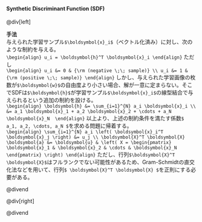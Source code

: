 #### Synthetic Discriminant Function (SDF)

@div[left]

__手法__<br>
与えられた学習サンプル`$\boldsymbol{x}_i$`（ベクトル化済み）に対し、次のような制約を与える。<br>
`\begin{align} u_i = \boldsymbol{h}^T \boldsymbol{x}_i \end{align}`
ただし<br>
`\begin{align} u_i &= 0 & {\rm (negative \;\; sample)} \\ u_i &= 1 & {\rm (positive \;\; sample)} \end{align}`
しかし、与えられた学習画像の枚数が`$\boldsymbol{w}$`の自由度より小さい場合、解が一意に定まらない。そこでSDFは`$\boldsymbol{h}$`が学習サンプル`$\boldsymbol{x}_i$`の線型結合で与えられるという追加の制約を設ける。<br>
`\begin{align} \boldsymbol{h} &= \sum_{i=1}^{N} a_i \boldsymbol{x}_i \\ &= a_1 \boldsymbol{x}_1 + a_2 \boldsymbol{x}_2 + \cdots + a_N \boldsymbol{x}_N  \end{align}`
以上より、上述の制約条件を満たす係数`$ a_1, a_2, \cdots, a_N $`を求める問題に帰着する。<br>
`\begin{align} \sum_{i=1}^{N} a_i \left( \boldsymbol{x}_i^T \boldsymbol{x}_j \right) &= u_j \\ \boldsymbol{X}^T \boldsymbol{X} \boldsymbol{a} &= \boldsymbol{u} & \left( X = \begin{pmatrix} \boldsymbol{x}_1 & \boldsymbol{x}_2 & \cdots & \boldsymbol{x}_N \end{pmatrix} \right) \end{align}`
ただし、行列`$\boldsymbol{X}^T \boldsymbol{X}$`はフルランクでない可能性があるため、Gram-Schmidtの直交化法などを用いて、行列`$ \boldsymbol{X}^T \boldsymbol{X} $`を正則にする必要がある。

@divend

@div[right]

@divend
